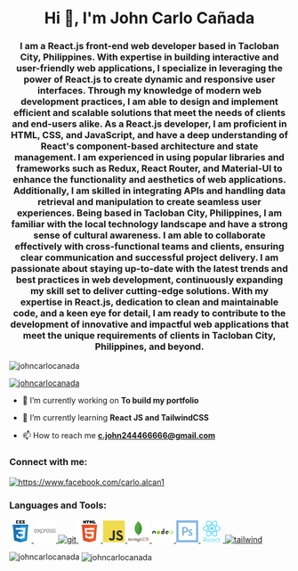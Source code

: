 <h1 align="center">Hi 👋, I'm John Carlo Cañada</h1>
<h3 align="center">I am a React.js front-end web developer based in Tacloban City, Philippines. With expertise in building interactive and user-friendly web applications, I specialize in leveraging the power of React.js to create dynamic and responsive user interfaces. Through my knowledge of modern web development practices, I am able to design and implement efficient and scalable solutions that meet the needs of clients and end-users alike. As a React.js developer, I am proficient in HTML, CSS, and JavaScript, and have a deep understanding of React's component-based architecture and state management. I am experienced in using popular libraries and frameworks such as Redux, React Router, and Material-UI to enhance the functionality and aesthetics of web applications. Additionally, I am skilled in integrating APIs and handling data retrieval and manipulation to create seamless user experiences. Being based in Tacloban City, Philippines, I am familiar with the local technology landscape and have a strong sense of cultural awareness. I am able to collaborate effectively with cross-functional teams and clients, ensuring clear communication and successful project delivery. I am passionate about staying up-to-date with the latest trends and best practices in web development, continuously expanding my skill set to deliver cutting-edge solutions. With my expertise in React.js, dedication to clean and maintainable code, and a keen eye for detail, I am ready to contribute to the development of innovative and impactful web applications that meet the unique requirements of clients in Tacloban City, Philippines, and beyond.</h3>

<p align="left"> <img src="https://komarev.com/ghpvc/?username=johncarlocanada&label=Profile%20views&color=0e75b6&style=flat" alt="johncarlocanada" /> </p>

<p align="left"> <a href="https://github.com/ryo-ma/github-profile-trophy"><img src="https://github-profile-trophy.vercel.app/?username=johncarlocanada" alt="johncarlocanada" /></a> </p>

- 🔭 I’m currently working on **To build my portfolio**

- 🌱 I’m currently learning **React JS and TailwindCSS**

- 📫 How to reach me **c.john244466666@gmail.com**

<h3 align="left">Connect with me:</h3>
<p align="left">
<a href="https://fb.com/https://www.facebook.com/carlo.alcan1" target="blank"><img align="center" src="https://raw.githubusercontent.com/rahuldkjain/github-profile-readme-generator/master/src/images/icons/Social/facebook.svg" alt="https://www.facebook.com/carlo.alcan1" height="30" width="40" /></a>
</p>

<h3 align="left">Languages and Tools:</h3>
<p align="left"> <a href="https://www.w3schools.com/css/" target="_blank" rel="noreferrer"> <img src="https://raw.githubusercontent.com/devicons/devicon/master/icons/css3/css3-original-wordmark.svg" alt="css3" width="40" height="40"/> </a> <a href="https://expressjs.com" target="_blank" rel="noreferrer"> <img src="https://raw.githubusercontent.com/devicons/devicon/master/icons/express/express-original-wordmark.svg" alt="express" width="40" height="40"/> </a> <a href="https://git-scm.com/" target="_blank" rel="noreferrer"> <img src="https://www.vectorlogo.zone/logos/git-scm/git-scm-icon.svg" alt="git" width="40" height="40"/> </a> <a href="https://www.w3.org/html/" target="_blank" rel="noreferrer"> <img src="https://raw.githubusercontent.com/devicons/devicon/master/icons/html5/html5-original-wordmark.svg" alt="html5" width="40" height="40"/> </a> <a href="https://developer.mozilla.org/en-US/docs/Web/JavaScript" target="_blank" rel="noreferrer"> <img src="https://raw.githubusercontent.com/devicons/devicon/master/icons/javascript/javascript-original.svg" alt="javascript" width="40" height="40"/> </a> <a href="https://www.mongodb.com/" target="_blank" rel="noreferrer"> <img src="https://raw.githubusercontent.com/devicons/devicon/master/icons/mongodb/mongodb-original-wordmark.svg" alt="mongodb" width="40" height="40"/> </a> <a href="https://nodejs.org" target="_blank" rel="noreferrer"> <img src="https://raw.githubusercontent.com/devicons/devicon/master/icons/nodejs/nodejs-original-wordmark.svg" alt="nodejs" width="40" height="40"/> </a> <a href="https://www.photoshop.com/en" target="_blank" rel="noreferrer"> <img src="https://raw.githubusercontent.com/devicons/devicon/master/icons/photoshop/photoshop-line.svg" alt="photoshop" width="40" height="40"/> </a> <a href="https://reactjs.org/" target="_blank" rel="noreferrer"> <img src="https://raw.githubusercontent.com/devicons/devicon/master/icons/react/react-original-wordmark.svg" alt="react" width="40" height="40"/> </a> <a href="https://tailwindcss.com/" target="_blank" rel="noreferrer"> <img src="https://www.vectorlogo.zone/logos/tailwindcss/tailwindcss-icon.svg" alt="tailwind" width="40" height="40"/> </a> </p>

<p><img align="left" src="https://github-readme-stats.vercel.app/api/top-langs?username=johncarlocanada&show_icons=true&locale=en&layout=compact" alt="johncarlocanada" /></p>

<p>&nbsp;<img align="center" src="https://github-readme-stats.vercel.app/api?username=johncarlocanada&show_icons=true&locale=en" alt="johncarlocanada" /></p>

